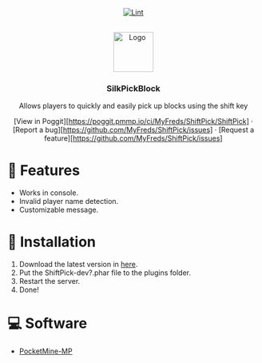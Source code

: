 <!-- PROJECT BADGES -->
<div align="center">

[![Lint](https://poggit.pmmp.io/ci.shield/MyFreds/ShiftPick/ShiftPick)](https://poggit.pmmp.io/ci/MyFreds/ShiftPick/ShiftPick)

</div>


<!-- PROJECT LOGO -->
<br />
<div align="center">
  <img src="https://raw.githubusercontent.com/MyFreds/ShiftPick/main/img/icon.png" alt="Logo" width="80" height="80">
  <h3>SilkPickBlock</h3>
  <p align="center">
    Allows players to quickly and easily pick up blocks using the shift key

[View in Poggit][https://poggit.pmmp.io/ci/MyFreds/ShiftPick/ShiftPick] · [Report a bug][https://github.com/MyFreds/ShiftPick/issues] · [Request a feature][https://github.com/MyFreds/ShiftPick/issues]

  </p>
</div>


<!-- ABOUT THE PROJECT -->

# 📌 Features

- Works in console.
- Invalid player name detection.
- Customizable message.

# 🔁 Installation

1. Download the latest version in [here](https://poggit.pmmp.io/ci/MyFreds/ShiftPick/ShiftPick).
2. Put the ShiftPick-dev?.phar file to the plugins folder.
3. Restart the server.
4. Done!

# 💻 Software
- [PocketMine-MP](https://github.com/pmmp/PocketMine-MP\releases)
